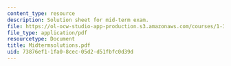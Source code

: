 ```yaml
---
content_type: resource
description: Solution sheet for mid-term exam.
file: https://ol-ocw-studio-app-production.s3.amazonaws.com/courses/1-34-waste-containment-and-remediation-technology-spring-2004/73876ef11fa08cec05d2d51fbfc0d39d_Midtermsolutions.pdf
file_type: application/pdf
resourcetype: Document
title: Midtermsolutions.pdf
uid: 73876ef1-1fa0-8cec-05d2-d51fbfc0d39d
---
```

